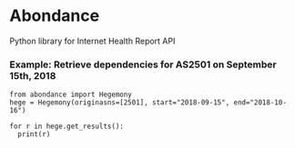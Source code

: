 # Abondance
Python library for Internet Health Report API

### Example: Retrieve dependencies for AS2501 on September 15th, 2018
```
from abondance import Hegemony
hege = Hegemony(originasns=[2501], start="2018-09-15", end="2018-10-16")

for r in hege.get_results():
  print(r)
```

